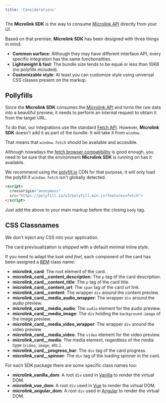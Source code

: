 ```yaml
---
title: 'Considerations'
---
```


The **Microlink SDK** is the way to consume [Microlink API](/docs/api/getting-started/overview) directly from your UI.

Based on that premise, **Microlink SDK** has been designed with three things in mind:

- **Common surface**: Although they may have different interface API, every specific integration has the same functionalities.
- **Lightweight & fast**: The bundle size tends to be equal or less than 10KB (no polyfills included).
- **Customizable style**: At least you can customize style using universal CSS classes present on the markup.

## Pollyfills

Since the **Microlink SDK** consumes the [Microlink API](/docs/api/getting-started/overview) and turns the raw data into a beautiful preview, it needs to perform an internal request to obtain it from the target URL.

To do that, our integrations use the standard [Fetch API](https://developer.mozilla.org/es/docs/Web/API/Fetch_API). However, **Microlink SDK** doesn't add it as part of the bundle: It will take it from `window`.

That means that `window.fetch` should be available and accesible.

Although nowadays the [fetch browser compatibility](https://caniuse.com/#search=fetch) is good enough, you need to be sure that the environment **Microlink SDK** is running on has it available.

We recommend using the [polyfill.io](https://polyfill.io/v3/) CDN for that purpose, it will only load the polyfill if `window.fetch` isn't globally detected.

```html
<script>
  crossorigin="anonymous"
  src="https://polyfill.io/v3/polyfill.min.js?features=fetch">
</script>
```

Just add the above to your main markup before the closing `body` tag.

## CSS Classnames

We don't inject any CSS into your application.

The card previsualization is shipped with a default minimal inline style.

If you need to adapt the _look and feel_, each component of the card has been assigned a [BEM](http://getbem.com/introduction) class name:

- **microlink_card**: The root element of the card.
- **microlink_card\_\_content_description**: The `p` tag of the card description.
- **microlink_card\_\_content_title**: The `p` tag of the card title.
- **microlink_card\_\_content_url**: The `span` tag of the card url link.
- **microlink_card\_\_content**: The wrapper `div` around the content preview.
- **microlink_card\_\_media_audio_wrapper**: The wrapper `div` around the audio preview.
- **microlink_card\_\_media_audio**: The `audio` element for the audio preview.
- **microlink_card\_\_media_image**: The `div` holding the `background-image` of the image preview.
- **microlink_card\_\_media_video_wrapper**: The wrapper `div` around the video preview.
- **microlink_card\_\_media_video**: The `video` element for the video preview.
- **microlink_card\_\_media**: The media element, regardless of the media type (`video`, `image`, etc.).
- **microlink_card\_\_progress_bar**: The `div` tag of the card progress.
- **microlink_card\_\_spinner**: The `div` tag of the loading spinner in the card.

For each SDK package there are some specific class names too:

- **microlink_vanilla_dom**: A root `div` used in [Vanilla](/docs/sdk/integrations/vanilla) to render the virtual DOM.
- **microlink_vue_dom**: A root `div` used in [Vue](/docs/sdk/integrations/vue) to render the virtual DOM.
- **microlink_angular_dom**: A root `div` used in [Angular](/docs/sdk/integrations/angular) to render the virtual DOM.
